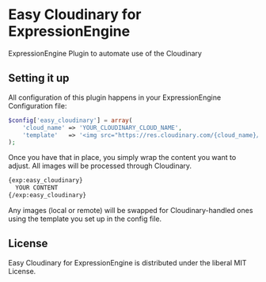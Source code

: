Easy Cloudinary for ExpressionEngine
====================================

ExpressionEngine Plugin to automate use of the Cloudinary

Setting it up
-------------

All configuration of this plugin happens in your ExpressionEngine Configuration file:

```php
$config['easy_cloudinary'] = array(
	'cloud_name' => 'YOUR_CLOUDINARY_CLOUD_NAME',
	'template'   => '<img src="https://res.cloudinary.com/{cloud_name}/image/fetch/f_auto,q_auto/{image_url}" {attributes}>'
);
```

Once you have that in place, you simply wrap the content you want to adjust. All images will be processed through Cloudinary.

```mustache
{exp:easy_cloudinary}
  YOUR CONTENT
{/exp:easy_cloudinary}
```

Any images (local or remote) will be swapped for Cloudinary-handled ones using the template you set up in the config file.

License
-------

Easy Cloudinary for ExpressionEngine is distributed under the liberal MIT License.